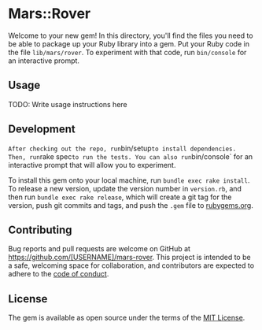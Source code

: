 # Mars::Rover

Welcome to your new gem! In this directory, you'll find the files you need to be able to package up your Ruby library into a gem. Put your Ruby code in the file `lib/mars/rover`. To experiment with that code, run `bin/console` for an interactive prompt.

## Usage

TODO: Write usage instructions here

## Development
`
After checking out the repo, run `bin/setup` to install dependencies. Then, run `rake spec` to run the tests. You can also run `bin/console` for an interactive prompt that will allow you to experiment.

To install this gem onto your local machine, run `bundle exec rake install`. To release a new version, update the version number in `version.rb`, and then run `bundle exec rake release`, which will create a git tag for the version, push git commits and tags, and push the `.gem` file to [rubygems.org](https://rubygems.org).

## Contributing

Bug reports and pull requests are welcome on GitHub at https://github.com/[USERNAME]/mars-rover. This project is intended to be a safe, welcoming space for collaboration, and contributors are expected to adhere to the [code of conduct](https://github.com/[USERNAME]/mars-rover/blob/master/CODE_OF_CONDUCT.md).


## License

The gem is available as open source under the terms of the [MIT License](https://opensource.org/licenses/MIT).